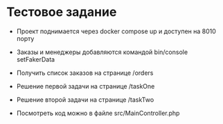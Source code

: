 # Тестовое задание
- Проект поднимается через docker compose up и доступен на 8010 порту

- Заказы и менеджеры добавляются командой bin/console setFakerData

- Получить список заказов на странице /orders

- Решение первой задачи на странице /taskOne

- Решение второй задачи на странице /taskTwo

- Посмотреть код можно в файле src/MainController.php